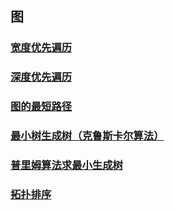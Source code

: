 ## 图

### [宽度优先遍历](./BFS.java)

### [深度优先遍历](./DFS.java)

### [图的最短路径](./Dijkstra.java)

### [最小树生成树（克鲁斯卡尔算法）](./Kruskal.java)

### [普里姆算法求最小生成树](./Prim.java)

### [拓扑排序](./Topology.java)
